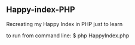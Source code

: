## Happy-index-PHP

Recreating my Happy Index in PHP just to learn

to run from command line: $ php HappyIndex.php
